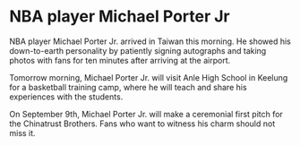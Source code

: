 # NBA player Michael Porter Jr 
 NBA player Michael Porter Jr. arrived in Taiwan this morning. He showed his down-to-earth personality by patiently signing autographs and taking photos with fans for ten minutes after arriving at the airport.

Tomorrow morning, Michael Porter Jr. will visit Anle High School in Keelung for a basketball training camp, where he will teach and share his experiences with the students.

On September 9th, Michael Porter Jr. will make a ceremonial first pitch for the Chinatrust Brothers. Fans who want to witness his charm should not miss it.
